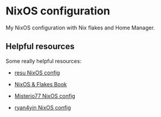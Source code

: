# NixOS configuration

My NixOS configuration with Nix flakes and Home Manager.

## Helpful resources

Some really helpful resources:

- [resu NixOS config](https://gitlab.com/resu/nixos/)

- [NixOS & Flakes Book](https://nixos-and-flakes.thiscute.world/)

- [Misterio77 NixOS config](https://github.com/Misterio77/nix-config)

- [ryan4yin NixOS config](https://github.com/ryan4yin/nix-config/tree/i3-kickstarter)
